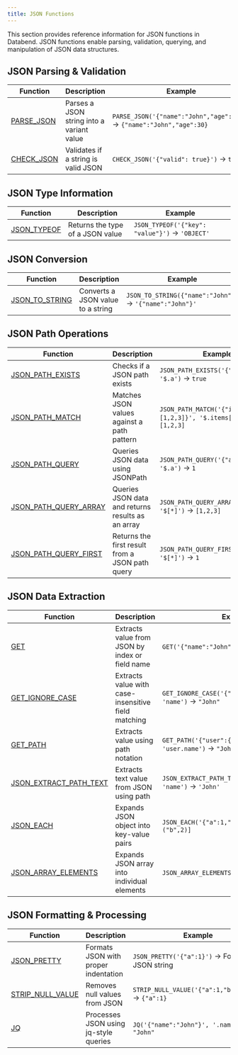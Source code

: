 ```yaml
---
title: JSON Functions
---
```


This section provides reference information for JSON functions in Databend. JSON functions enable parsing, validation, querying, and manipulation of JSON data structures.

## JSON Parsing & Validation

| Function | Description | Example |
|----------|-------------|---------|
| [PARSE_JSON](parse-json) | Parses a JSON string into a variant value | `PARSE_JSON('{"name":"John","age":30}')` → `{"name":"John","age":30}` |
| [CHECK_JSON](check-json) | Validates if a string is valid JSON | `CHECK_JSON('{"valid": true}')` → `true` |

## JSON Type Information

| Function | Description | Example |
|----------|-------------|---------|
| [JSON_TYPEOF](json-typeof) | Returns the type of a JSON value | `JSON_TYPEOF('{"key": "value"}')` → `'OBJECT'` |

## JSON Conversion

| Function | Description | Example |
|----------|-------------|---------|
| [JSON_TO_STRING](json-to-string) | Converts a JSON value to a string | `JSON_TO_STRING({"name":"John"})` → `'{"name":"John"}'` |

## JSON Path Operations

| Function | Description | Example |
|----------|-------------|---------|
| [JSON_PATH_EXISTS](json-path-exists) | Checks if a JSON path exists | `JSON_PATH_EXISTS('{"a":1}', '$.a')` → `true` |
| [JSON_PATH_MATCH](json-path-match) | Matches JSON values against a path pattern | `JSON_PATH_MATCH('{"items":[1,2,3]}', '$.items[*]')` → `[1,2,3]` |
| [JSON_PATH_QUERY](json-path-query) | Queries JSON data using JSONPath | `JSON_PATH_QUERY('{"a":1,"b":2}', '$.a')` → `1` |
| [JSON_PATH_QUERY_ARRAY](json-path-query-array) | Queries JSON data and returns results as an array | `JSON_PATH_QUERY_ARRAY('[1,2,3]', '$[*]')` → `[1,2,3]` |
| [JSON_PATH_QUERY_FIRST](json-path-query-first) | Returns the first result from a JSON path query | `JSON_PATH_QUERY_FIRST('[1,2,3]', '$[*]')` → `1` |

## JSON Data Extraction

| Function | Description | Example |
|----------|-------------|---------|
| [GET](get) | Extracts value from JSON by index or field name | `GET('{"name":"John"}', 'name')` → `"John"` |
| [GET_IGNORE_CASE](get-ignore-case) | Extracts value with case-insensitive field matching | `GET_IGNORE_CASE('{"Name":"John"}', 'name')` → `"John"` |
| [GET_PATH](get-path) | Extracts value using path notation | `GET_PATH('{"user":{"name":"John"}}', 'user.name')` → `"John"` |
| [JSON_EXTRACT_PATH_TEXT](json-extract-path-text) | Extracts text value from JSON using path | `JSON_EXTRACT_PATH_TEXT('{"name":"John"}', 'name')` → `'John'` |
| [JSON_EACH](json-each) | Expands JSON object into key-value pairs | `JSON_EACH('{"a":1,"b":2}')` → `[("a",1),("b",2)]` |
| [JSON_ARRAY_ELEMENTS](json-array-elements) | Expands JSON array into individual elements | `JSON_ARRAY_ELEMENTS('[1,2,3]')` → `1, 2, 3` |

## JSON Formatting & Processing

| Function | Description | Example |
|----------|-------------|---------|
| [JSON_PRETTY](json-pretty) | Formats JSON with proper indentation | `JSON_PRETTY('{"a":1}')` → Formatted JSON string |
| [STRIP_NULL_VALUE](strip-null-value) | Removes null values from JSON | `STRIP_NULL_VALUE('{"a":1,"b":null}')` → `{"a":1}` |
| [JQ](jq) | Processes JSON using jq-style queries | `JQ('{"name":"John"}', '.name')` → `"John"` |
